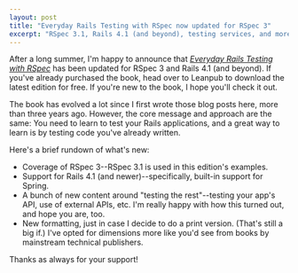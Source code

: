 ```yaml
---
layout: post
title: "Everyday Rails Testing with RSpec now updated for RSpec 3"
excerpt: "RSpec 3.1, Rails 4.1 (and beyond), testing services, and more: Here's what's new."
---
```


After a long summer, I'm happy to announce that *[Everyday Rails Testing with RSpec](https://leanpub.com/everydayrailsrspec)* has been updated for RSpec 3 and Rails 4.1 (and beyond). If you've already purchased the book, head over to Leanpub to download the latest edition for free. If you're new to the book, I hope you'll check it out.

The book has evolved a lot since I first wrote those blog posts here, more than three years ago. However, the core message and approach are the same: You need to learn to test your Rails applications, and a great way to learn is by testing code you've already written.

Here's a brief rundown of what's new:

- Coverage of RSpec 3--RSpec 3.1 is used in this edition's examples.
- Support for Rails 4.1 (and newer)--specifically, built-in support for Spring.
- A bunch of new content around "testing the rest"--testing your app's API, use of external APIs, etc. I'm really happy with how this turned out, and hope you are, too.
- New formatting, just in case I decide to do a print version. (That's still a big if.) I've opted for dimensions more like you'd see from books by mainstream technical publishers.

Thanks as always for your support!

